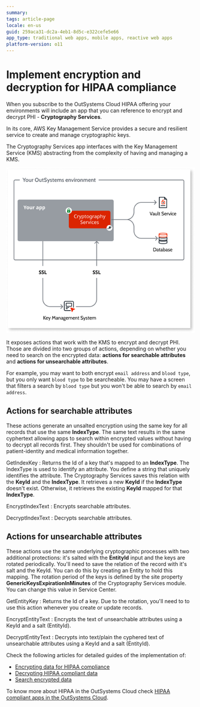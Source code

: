 ```yaml
---
summary: 
tags: article-page
locale: en-us
guid: 259aca31-dc2a-4eb1-8d5c-e322cefe5e66
app_type: traditional web apps, mobile apps, reactive web apps
platform-version: o11
---
```



# Implement encryption and decryption for HIPAA compliance

When you subscribe to the OutSystems Cloud HIPAA offering your environments will include an app that you can reference to encrypt and decrypt PHI - **Cryptography Services**.

In its core, AWS Key Management Service provides a secure and resilient service to create and manage cryptographic keys.

The Cryptography Services app interfaces with the Key Management Service (KMS) abstracting from the complexity of having and managing a KMS. 

![Diagram of Cryptography Services and KMS](images/hipaa-crypto-diag.png)

It exposes actions that work with the KMS to encrypt and decrypt PHI. Those are divided into two groups of actions, depending on whether you need to search on the encrypted data: **actions for searchable attributes** and **actions for unsearchable attributes**.

For example, you may want to both encrypt `email address` and `blood type`, but you only want `blood type` to be searcheable. You may have a screen that filters a search by `blood type` but you won't be able to search by `email address`.

## Actions for searchable attributes

These actions generate an unsalted encryption using the same key for all records that use the same **IndexType**. The same text results in the same cyphertext allowing apps to search within encrypted values without having to decrypt all records first. They shouldn't be used for combinations of patient-identity and medical information together.

GetIndexKey
:   Returns the Id of a key that's mapped to an **IndexType**. The IndexType is used to identify an attribute. You define a string that uniquely identifies the attribute. The Cryptography Services saves this relation with the **KeyId** and the **IndexType**. It retrieves a new **KeyId** if the **IndexType** doesn't exist. Otherwise, it retrieves the existing **KeyId** mapped for that **IndexType**.

EncryptIndexText
:   Encrypts searchable attributes.

DecryptIndexText
:   Decrypts searchable attributes.


## Actions for unsearchable attributes

These actions use the same underlying cryptographic processes with two additional protections: it's salted with the **EntityId** input and the keys are rotated periodically.
You'll need to save the relation of the record with it's salt and the KeyId. You can do this by creating an Entity to hold this mapping.
The rotation period of the keys is defined by the site property **GenericKeysExpirationInMinutes** of the Cryptography Services module. You can change this value in Service Center.

GetEntityKey
:   Returns the Id of a key. Due to the rotation, you'll need to to use this action whenever you create or update records.

EncryptEntityText
:   Encrypts the text of unsearchable attributes using a KeyId and a salt (EntityId).

DecryptEntityText
:   Decrypts into text/plain the cyphered text of unsearchable attributes using a KeyId and a salt (EntityId).


Check the following articles for detailed guides of the implementation of:

* [Encrypting data for HIPAA compliance](encrypt-data-hipaa.md)
* [Decrypting HIPAA compliant data](decrypt-data-hipaa.md)
* [Search encrypted data](search-encrypted.md)

To know more about HIPAA in the OutSystems Cloud check [HIPAA compliant apps in the OutSystems Cloud](https://success.outsystems.com/Support/Security/HIPAA_compliance_-_how_OutSystems_can_help#HIPAA_compliant_apps_in_the_OutSystems_Cloud).
